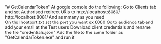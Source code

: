 "# GetCalendarToken" 
At google console do the following:
    Go to Clients tab and set Authorised redirect URIs to 
        http://localhost:8080/
        http://localhost:8081/
    And as mmany as you need         
    On the lhostport.txt set the port you want ex 8080
    Go to audience tab and add your email at the Test users
    Download client credentials and rename the file "credentials.json"
    Add the file to the same folder as "GetCalendarToken.exe" and run it
    
